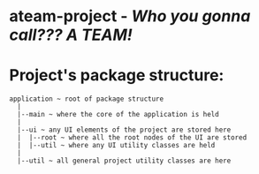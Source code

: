 # ateam-project - *Who you gonna call??? A TEAM!*

# Project's package structure:

```
application ~ root of package structure
  |
  |--main ~ where the core of the application is held
  |
  |--ui ~ any UI elements of the project are stored here
  |  |--root ~ where all the root nodes of the UI are stored
  |  |--util ~ where any UI utility classes are held
  |
  |--util ~ all general project utility classes are here
```
